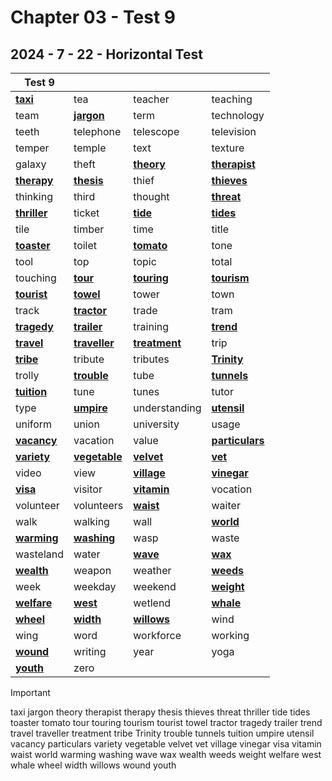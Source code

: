 # Chapter 03 - Test 9

## 2024 - 7 - 22 - Horizontal Test

| Test 9              |                      |                      |                        |
| ------------------- | -------------------- | -------------------- | ---------------------- |
| **<u>taxi</u>**     | tea                  | teacher              | teaching               |
| team                | **<u>jargon</u>**    | term                 | technology             |
| teeth               | telephone            | telescope            | television             |
| temper              | temple               | text                 | texture                |
| galaxy              | theft                | **<u>theory</u>**    | **<u>therapist</u>**   |
| **<u>therapy</u>**  | **<u>thesis</u>**    | thief                | **<u>thieves</u>**     |
| thinking            | third                | thought              | **<u>threat</u>**      |
| **<u>thriller</u>** | ticket               | **<u>tide</u>**      | **<u>tides</u>**       |
| tile                | timber               | time                 | title                  |
| **<u>toaster</u>**  | toilet               | **<u>tomato</u>**    | tone                   |
| tool                | top                  | topic                | total                  |
| touching            | **<u>tour</u>**      | **<u>touring</u>**   | **<u>tourism</u>**     |
| **<u>tourist</u>**  | **<u>towel</u>**     | tower                | town                   |
| track               | **<u>tractor</u>**   | trade                | tram                   |
| **<u>tragedy</u>**  | **<u>trailer</u>**   | training             | **<u>trend</u>**       |
| **<u>travel</u>**   | **<u>traveller</u>** | **<u>treatment</u>** | trip                   |
| **<u>tribe</u>**    | tribute              | tributes             | **<u>Trinity</u>**     |
| trolly              | **<u>trouble</u>**   | tube                 | **<u>tunnels</u>**     |
| **<u>tuition</u>**  | tune                 | tunes                | tutor                  |
| type                | **<u>umpire</u>**    | understanding        | **<u>utensil</u>**     |
| uniform             | union                | university           | usage                  |
| **<u>vacancy</u>**  | vacation             | value                | **<u>particulars</u>** |
| **<u>variety</u>**  | **<u>vegetable</u>** | **<u>velvet</u>**    | **<u>vet</u>**         |
| video               | view                 | **<u>village</u>**   | **<u>vinegar</u>**     |
| **<u>visa</u>**     | visitor              | **<u>vitamin</u>**   | vocation               |
| volunteer           | volunteers           | **<u>waist</u>**     | waiter                 |
| walk                | walking              | wall                 | **<u>world</u>**       |
| **<u>warming</u>**  | **<u>washing</u>**   | wasp                 | waste                  |
| wasteland           | water                | **<u>wave</u>**      | **<u>wax</u>**         |
| **<u>wealth</u>**   | weapon               | weather              | **<u>weeds</u>**       |
| week                | weekday              | weekend              | **<u>weight</u>**      |
| **<u>welfare</u>**  | **<u>west</u>**      | wetlend              | **<u>whale</u>**       |
| **<u>wheel</u>**    | **<u>width</u>**     | **<u>willows</u>**   | wind                   |
| wing                | word                 | workforce            | working                |
| **<u>wound</u>**    | writing              | year                 | yoga                   |
| **<u>youth</u>**    | zero                 |                      |                        |

> [!important]
>
> taxi	jargon	theory	therapist	therapy	thesis	thieves	threat	thriller	tide	tides	toaster	tomato	tour	touring	tourism	tourist	towel	tractor	tragedy	trailer	trend	travel	traveller	treatment	tribe	Trinity	trouble	tunnels	tuition	umpire	utensil	vacancy	particulars	variety	vegetable	velvet	vet	village	vinegar	visa	vitamin	waist	world	warming	washing	wave	wax	wealth	weeds	weight	welfare	west	whale	wheel	width	willows	wound	youth
